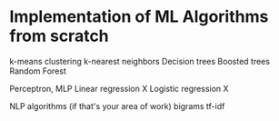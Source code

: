 # Implementation of ML Algorithms from scratch

k-means clustering
k-nearest neighbors
Decision trees
Boosted trees
Random Forest

Perceptron, MLP
Linear regression X
Logistic regression X

NLP algorithms (if that's your area of work)
bigrams
tf-idf
